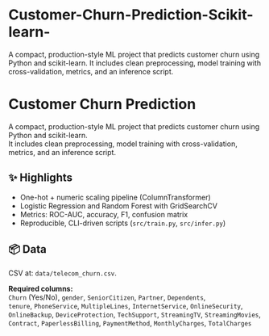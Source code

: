 # Customer-Churn-Prediction-Scikit-learn-
A compact, production-style ML project that predicts customer churn using Python and scikit-learn.   It includes clean preprocessing, model training with cross-validation, metrics, and an inference script.
# Customer Churn Prediction

A compact, production-style ML project that predicts customer churn using Python and scikit-learn.  
It includes clean preprocessing, model training with cross-validation, metrics, and an inference script.

## ✨ Highlights
- One-hot + numeric scaling pipeline (ColumnTransformer)
- Logistic Regression and Random Forest with GridSearchCV
- Metrics: ROC-AUC, accuracy, F1, confusion matrix
- Reproducible, CLI-driven scripts (`src/train.py`, `src/infer.py`)

## 📦 Data
CSV at: `data/telecom_churn.csv`.

**Required columns:**  
`Churn` (Yes/No), `gender`, `SeniorCitizen`, `Partner`, `Dependents`,  
`tenure`, `PhoneService`, `MultipleLines`, `InternetService`, `OnlineSecurity`,  
`OnlineBackup`, `DeviceProtection`, `TechSupport`, `StreamingTV`, `StreamingMovies`,  
`Contract`, `PaperlessBilling`, `PaymentMethod`, `MonthlyCharges`, `TotalCharges`


